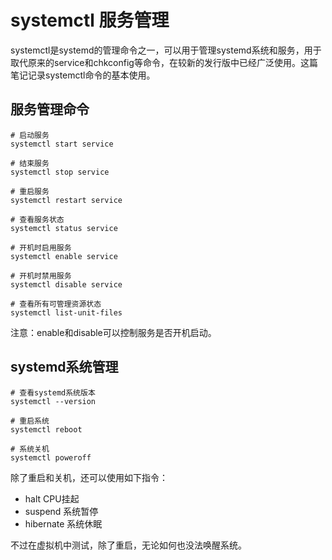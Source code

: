 # systemctl 服务管理

systemctl是systemd的管理命令之一，可以用于管理systemd系统和服务，用于取代原来的service和chkconfig等命令，在较新的发行版中已经广泛使用。这篇笔记记录systemctl命令的基本使用。

## 服务管理命令

```
# 启动服务
systemctl start service

# 结束服务
systemctl stop service

# 重启服务
systemctl restart service

# 查看服务状态
systemctl status service

# 开机时启用服务
systemctl enable service

# 开机时禁用服务
systemctl disable service

# 查看所有可管理资源状态
systemctl list-unit-files
```

注意：enable和disable可以控制服务是否开机启动。

## systemd系统管理

```
# 查看systemd系统版本
systemctl --version

# 重启系统
systemctl reboot

# 系统关机
systemctl poweroff
```

除了重启和关机，还可以使用如下指令：

* halt CPU挂起
* suspend 系统暂停
* hibernate 系统休眠

不过在虚拟机中测试，除了重启，无论如何也没法唤醒系统。
